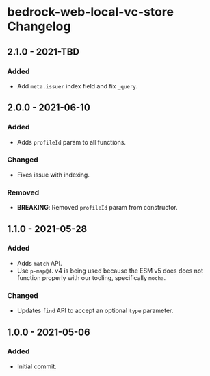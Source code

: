# bedrock-web-local-vc-store Changelog

## 2.1.0 - 2021-TBD

### Added
- Add `meta.issuer` index field and fix `_query`.

## 2.0.0 - 2021-06-10

### Added
- Adds `profileId` param to all functions.

### Changed
- Fixes issue with indexing.

### Removed
- **BREAKING**: Removed `profileId` param from constructor.

## 1.1.0 - 2021-05-28

### Added
- Adds `match` API.
- Use `p-map@4`. v4 is being used because the ESM v5 does does not function
  properly with our tooling, specifically `mocha`.

### Changed
- Updates `find` API to accept an optional `type` parameter.

## 1.0.0 - 2021-05-06

### Added
- Initial commit.
